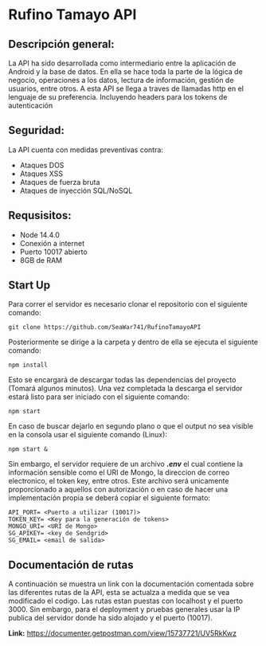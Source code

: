 # **Rufino Tamayo API**

## **Descripción general:**

La API ha sido desarrollada como intermediario entre la aplicación de Android y la base de datos. En ella se hace toda la parte de la lógica de negocio, operaciones a los datos, lectura de información, gestión de usuarios, entre otros. A esta API se llega a traves de llamadas http en el lenguaje de su preferencia. Incluyendo headers para los tokens de autenticación

## **Seguridad:**
La API cuenta con medidas preventivas contra:

- Ataques DOS
- Ataques XSS
- Ataques de fuerza bruta
- Ataques de inyección SQL/NoSQL 

## **Requsisitos:**
- Node 14.4.0
- Conexión a internet
- Puerto 10017 abierto
- 8GB de RAM

## **Start Up**
Para correr el servidor es necesario clonar el repositorio con el siguiente comando:

    git clone https://github.com/SeaWar741/RufinoTamayoAPI

Posteriormente se dirige a la carpeta y dentro de ella se ejecuta el siguiente comando:

    npm install

Esto se encargará de descargar todas las dependencias del proyecto (Tomará algunos minutos). Una vez completada la descarga el servidor estará listo para ser iniciado con el siguiente comando:

    npm start

En caso de buscar dejarlo en segundo plano o que el output no sea visible en la consola usar el siguiente comando (Linux):

    npm start &

Sin embargo, el servidor requiere de un archivo ***.env*** el cual contiene la información sensible como el URI de Mongo, la direccion de correo electronico, el token key, entre otros. Este archivo será unicamente proporcionado a aquellos con autorización o en caso de hacer una implementación propia se deberá copiar el siguiente formato:

    API_PORT= <Puerto a utilizar (10017)>
    TOKEN_KEY= <Key para la generación de tokens>
    MONGO_URI= <URI de Mongo>
    SG_APIKEY= <key de Sendgrid>
    SG_EMAIL= <email de salida>


## **Documentación de rutas**
A continuación se muestra un link con la documentación comentada sobre las diferentes rutas de la API, esta se actualza a medida que se vea modificado el codigo. Las rutas estan puestas con localhost y el puerto 3000. Sin embargo, para el deployment y pruebas generales usar la IP publica del servidor donde ha sido alojado y el puerto (10017).

**Link:** https://documenter.getpostman.com/view/15737721/UV5RkKwz

